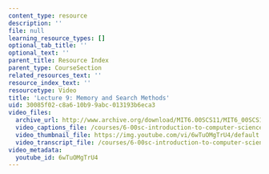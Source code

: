 ```yaml
---
content_type: resource
description: ''
file: null
learning_resource_types: []
optional_tab_title: ''
optional_text: ''
parent_title: Resource Index
parent_type: CourseSection
related_resources_text: ''
resource_index_text: ''
resourcetype: Video
title: 'Lecture 9: Memory and Search Methods'
uid: 30085f02-c8a6-10b9-9abc-013193b6eca3
video_files:
  archive_url: http://www.archive.org/download/MIT6.00SCS11/MIT6_00SCS11_lec09_300k.mp4
  video_captions_file: /courses/6-00sc-introduction-to-computer-science-and-programming-spring-2011/bbc1baeea2425c74ad612f10b3d26545_6wTuOMgTrU4.vtt
  video_thumbnail_file: https://img.youtube.com/vi/6wTuOMgTrU4/default.jpg
  video_transcript_file: /courses/6-00sc-introduction-to-computer-science-and-programming-spring-2011/257411b5d1b7c5840cca4df3bfe4c863_6wTuOMgTrU4.pdf
video_metadata:
  youtube_id: 6wTuOMgTrU4
---
```

